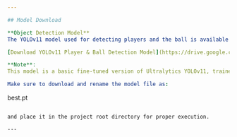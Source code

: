 ```yaml
---

## Model Download

**Object Detection Model**  
The YOLOv11 model used for detecting players and the ball is available at the following link:

[Download YOLOv11 Player & Ball Detection Model](https://drive.google.com/file/d/1-5fOSHOSB9UXYPenOoZNAMScrePVcMD/view)

**Note**:  
This model is a basic fine-tuned version of Ultralytics YOLOv11, trained specifically on a sports dataset to detect players and the ball under varied movement and occlusion conditions.

Make sure to download and rename the model file as:

```
best.pt
```

and place it in the project root directory for proper execution.

---
```

